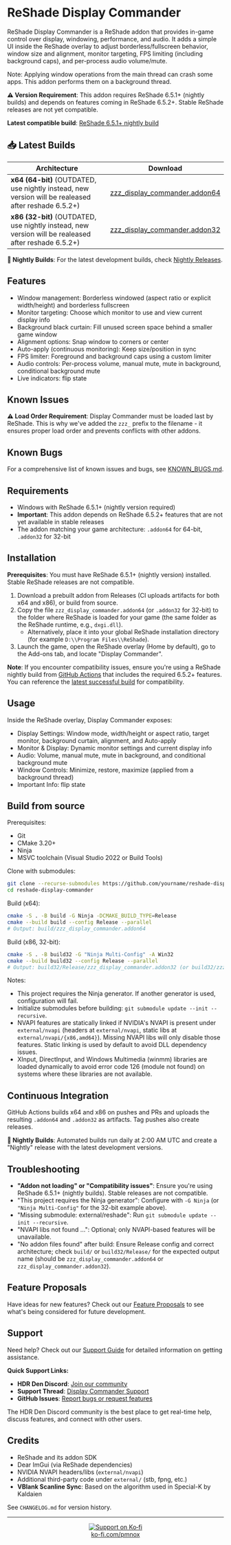 # ReShade Display Commander

ReShade Display Commander is a ReShade addon that provides in-game control over display, windowing, performance, and audio. It adds a simple UI inside the ReShade overlay to adjust borderless/fullscreen behavior, window size and alignment, monitor targeting, FPS limiting (including background caps), and per-process audio volume/mute.

Note: Applying window operations from the main thread can crash some apps. This addon performs them on a background thread.

**⚠️ Version Requirement**: This addon requires ReShade 6.5.1+ (nightly builds) and depends on features coming in ReShade 6.5.2+. Stable ReShade releases are not yet compatible.

**Latest compatible build**: [ReShade 6.5.1+ nightly build](https://github.com/crosire/reshade/actions/runs/17901851907)

## 📥 Latest Builds

| Architecture | Download |
|-------------|----------|
| **x64 (64-bit)** (OUTDATED, use nightly instead, new version will be realeased after reshade 6.5.2+)| [zzz_display_commander.addon64](../../releases/latest/download/zzz_display_commander.addon64) |
| **x86 (32-bit)** (OUTDATED, use nightly instead, new version will be realeased after reshade 6.5.2+)| [zzz_display_commander.addon32](../../releases/latest/download/zzz_display_commander.addon32) |

**🔄 Nightly Builds**: For the latest development builds, check [Nightly Releases](../../releases/tag/nightly).

## Features

- Window management: Borderless windowed (aspect ratio or explicit width/height) and borderless fullscreen
- Monitor targeting: Choose which monitor to use and view current display info
- Background black curtain: Fill unused screen space behind a smaller game window
- Alignment options: Snap window to corners or center
- Auto-apply (continuous monitoring): Keep size/position in sync
- FPS limiter: Foreground and background caps using a custom limiter
- Audio controls: Per-process volume, manual mute, mute in background, conditional background mute
- Live indicators: flip state

## Known Issues

**⚠️ Load Order Requirement**: Display Commander must be loaded last by ReShade. This is why we've added the `zzz_` prefix to the filename - it ensures proper load order and prevents conflicts with other addons.

## Known Bugs

For a comprehensive list of known issues and bugs, see [KNOWN_BUGS.md](KNOWN_BUGS.md).

## Requirements

- Windows with ReShade 6.5.1+ (nightly version required)
- **Important**: This addon depends on ReShade 6.5.2+ features that are not yet available in stable releases
- The addon matching your game architecture: `.addon64` for 64-bit, `.addon32` for 32-bit

## Installation

**Prerequisites**: You must have ReShade 6.5.1+ (nightly version) installed. Stable ReShade releases are not compatible.

1. Download a prebuilt addon from Releases (CI uploads artifacts for both x64 and x86), or build from source.
2. Copy the file `zzz_display_commander.addon64` (or `.addon32` for 32-bit) to the folder where ReShade is loaded for your game (the same folder as the ReShade runtime, e.g., `dxgi.dll`).
   - Alternatively, place it into your global ReShade installation directory (for example `D:\\Program Files\\ReShade`).
3. Launch the game, open the ReShade overlay (Home by default), go to the Add-ons tab, and locate "Display Commander".

**Note**: If you encounter compatibility issues, ensure you're using a ReShade nightly build from [GitHub Actions](https://github.com/crosire/reshade/actions) that includes the required 6.5.2+ features. You can reference the [latest successful build](https://github.com/crosire/reshade/actions/runs/17221413324) for compatibility.

## Usage

Inside the ReShade overlay, Display Commander exposes:

- Display Settings: Window mode, width/height or aspect ratio, target monitor, background curtain, alignment, and Auto-apply
- Monitor & Display: Dynamic monitor settings and current display info
- Audio: Volume, manual mute, mute in background, and conditional background mute
- Window Controls: Minimize, restore, maximize (applied from a background thread)
- Important Info: flip state

## Build from source

Prerequisites:

- Git
- CMake 3.20+
- Ninja
- MSVC toolchain (Visual Studio 2022 or Build Tools)

Clone with submodules:

```bash
git clone --recurse-submodules https://github.com/yourname/reshade-display-commander.git
cd reshade-display-commander
```

Build (x64):

```bash
cmake -S . -B build -G Ninja -DCMAKE_BUILD_TYPE=Release
cmake --build build --config Release --parallel
# Output: build/zzz_display_commander.addon64
```

Build (x86, 32-bit):

```bash
cmake -S . -B build32 -G "Ninja Multi-Config" -A Win32
cmake --build build32 --config Release --parallel
# Output: build32/Release/zzz_display_commander.addon32 (or build32/zzz_display_commander.addon32)
```

Notes:

- This project requires the Ninja generator. If another generator is used, configuration will fail.
- Initialize submodules before building: `git submodule update --init --recursive`.
- NVAPI features are statically linked if NVIDIA's NVAPI is present under `external/nvapi` (headers at `external/nvapi`, static libs at `external/nvapi/{x86,amd64}`). Missing NVAPI libs will only disable those features. Static linking is used by default to avoid DLL dependency issues.
- XInput, DirectInput, and Windows Multimedia (winmm) libraries are loaded dynamically to avoid error code 126 (module not found) on systems where these libraries are not available.

## Continuous Integration

GitHub Actions builds x64 and x86 on pushes and PRs and uploads the resulting `.addon64` and `.addon32` as artifacts. Tag pushes also create releases.

**🔄 Nightly Builds**: Automated builds run daily at 2:00 AM UTC and create a "Nightly" release with the latest development versions.

## Troubleshooting

- **"Addon not loading" or "Compatibility issues"**: Ensure you're using ReShade 6.5.1+ (nightly builds). Stable releases are not compatible.
- "This project requires the Ninja generator": Configure with `-G Ninja` (or `"Ninja Multi-Config"` for the 32-bit example above).
- "Missing submodule: external/reshade": Run `git submodule update --init --recursive`.
- "NVAPI libs not found ...": Optional; only NVAPI-based features will be unavailable.
- "No addon files found" after build: Ensure Release config and correct architecture; check `build/` or `build32/Release/` for the expected output name (should be `zzz_display_commander.addon64` or `zzz_display_commander.addon32`).

## Feature Proposals

Have ideas for new features? Check out our [Feature Proposals](FEATURE_PROPOSALS.md) to see what's being considered for future development.

## Support

Need help? Check out our [Support Guide](SUPPORT.md) for detailed information on getting assistance.

**Quick Support Links:**
- **HDR Den Discord**: [Join our community](https://discord.com/invite/WJ9YZctPND)
- **Support Thread**: [Display Commander Support](https://discord.com/channels/1161035767917850784/1403983735031857162)
- **GitHub Issues**: [Report bugs or request features](https://github.com/pmnoxx/reshade-display-commander/issues)

The HDR Den Discord community is the best place to get real-time help, discuss features, and connect with other users.

## Credits

- ReShade and its addon SDK
- Dear ImGui (via ReShade dependencies)
- NVIDIA NVAPI headers/libs (`external/nvapi`)
- Additional third-party code under `external/` (stb, fpng, etc.)
- **VBlank Scanline Sync**: Based on the algorithm used in Special-K by Kaldaien

See `CHANGELOG.md` for version history.


---

<p align="center">
  <a href="https://ko-fi.com/pmnox" target="_blank">
    <img src="https://ko-fi.com/img/githubbutton_sm.svg" alt="Support on Ko‑fi" />
  </a>
  <br/>
  <a href="https://ko-fi.com/pmnox">ko-fi.com/pmnox</a>

</p>

